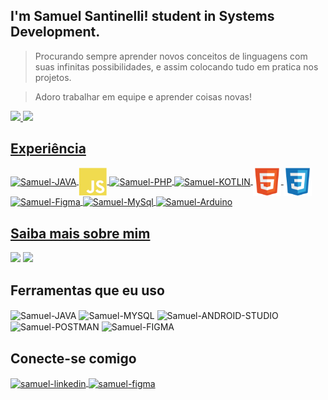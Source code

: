 ## I'm Samuel Santinelli!  student in Systems Development.
>Procurando sempre aprender novos conceitos de linguagens com suas infinitas possibilidades, e assim colocando tudo em pratica nos projetos.

>Adoro trabalhar em equipe e aprender coisas novas!

<div align="center">
  <a href="https://github.com/samuel-santinelli">
 </div>
  <img height="180em" src="https://github-readme-stats.vercel.app/api?username=samuel-santinelli&show_icons=true&theme=gotham&include_all_commits=true&count_private=true"/>
  <img height="180em" src="https://github-readme-stats.vercel.app/api/top-langs/?username=samuel-santinelli&layout=compact&langs_count=7&theme=gotham"/>
  
## Experiência
  
<div style="display: inline_block">
  <img align="center" alt="Samuel-JAVA" height="45" width="45" src="https://cdn.jsdelivr.net/gh/devicons/devicon/icons/java/java-original.svg">
  <img align="center" alt="Samuel-Js" height="45" width="45" src="https://raw.githubusercontent.com/devicons/devicon/master/icons/javascript/javascript-plain.svg">
  <img align="center" alt="Samuel-PHP" height="45" width="45"src="https://cdn.jsdelivr.net/gh/devicons/devicon/icons/php/php-original.svg">
  <img align="center" alt="Samuel-KOTLIN" height="45" width="45" src="https://cdn.jsdelivr.net/gh/devicons/devicon/icons/kotlin/kotlin-original.svg">
  <img align="center" alt="Samuel-HTML" height="45" width="45" src="https://raw.githubusercontent.com/devicons/devicon/master/icons/html5/html5-original.svg">
  <img align="center" alt="Samuel-CSS" height="45" width="45" src="https://raw.githubusercontent.com/devicons/devicon/master/icons/css3/css3-original.svg">
  <img align="center" alt="Samuel-Figma" height="45" width="45"src="https://cdn.jsdelivr.net/gh/devicons/devicon/icons/figma/figma-original.svg">
  <img align="center" alt="Samuel-MySql" height="45" width="45" src="https://cdn.jsdelivr.net/gh/devicons/devicon/icons/mysql/mysql-original-wordmark.svg">
  <img align="center" alt="Samuel-Arduino" height="45" width="45"src="https://cdn.jsdelivr.net/gh/devicons/devicon/icons/arduino/arduino-original-wordmark.svg" />
 </div>
  
  ## Saiba mais sobre mim
  <div>
     <a href="https://www.linkedin.com/in/samuel-santinelli-701112213/" target="_blank"><img src="https://img.shields.io/badge/-LinkedIn-%230077B5?style=for-the-badge&logo=linkedin&logoColor=white" target="_blank"></a> 
     <a href="mailto:samuelsantinelli@gmail.com"><img src="https://img.shields.io/badge/-Gmail-%23333?style=for-the-badge&logo=gmail&logoColor=white" target="_blank"></a>
  </div>  
  
## Ferramentas que eu uso
<div style="display: inline_block">
  <img align="center" alt="Samuel-JAVA" height="45" width="45" src="https://cdn.jsdelivr.net/gh/devicons/devicon/icons/vscode/vscode-original.svg"> 
  <img align="center" alt="Samuel-MYSQL" height="45" width="45" src="https://cdn.jsdelivr.net/gh/devicons/devicon/icons/mysql/mysql-original.svg">
  <img align="center" alt="Samuel-ANDROID-STUDIO" height="45" width="45" src="https://cdn.jsdelivr.net/gh/devicons/devicon/icons/android/android-original.svg">
  <img align="center" alt="Samuel-POSTMAN" height="45" width="45" src="https://img.icons8.com/external-tal-revivo-shadow-tal-revivo/48/000000/external-postman-is-the-only-complete-api-development-environment-logo-shadow-tal-revivo.png"/>
  <img align="center" alt="Samuel-FIGMA" height="45" width="45" src="https://cdn.jsdelivr.net/gh/devicons/devicon/icons/figma/figma-original.svg" />
  
  ## Conecte-se comigo
<a href="https://www.linkedin.com/in/samuel-santinelli-701112213/" target="_blank">
<img align="center" alt="samuel-linkedin" height="45" width="45"
src="https://cdn.jsdelivr.net/gh/devicons/devicon/icons/linkedin/linkedin-plain.svg" style="max-width:100%">
</a>
<a href="https://www.figma.com/files/user/1021753403512856048?fuid=1021753403512856048" target="_blank">
<img align="center" alt="samuel-figma" height="45" width="45"src="https://cdn.jsdelivr.net/gh/devicons/devicon/icons/figma/figma-plain.svg" />
  </a>
  
